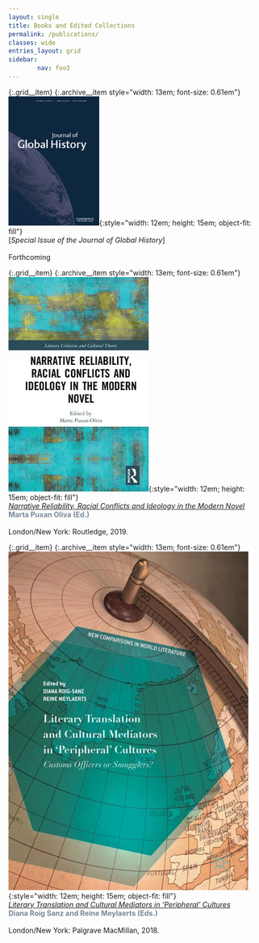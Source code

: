 ```yaml
---
layout: single
title: Books and Edited Collections
permalink: /publications/
classes: wide
entries_layout: grid
sidebar:
        nav: foo3
---
```




{:.grid__item}
{:.archive__item style="width: 13em; font-size: 0.61em"}  
![Journal of Global History](/assets/images/JoGH.jpg){:style="width: 12em; height: 15em; object-fit: fill"}  
[*Special Issue of the Journal of Global History*]  
<br>Forthcoming

{:.grid__item}
{:.archive__item style="width: 13em; font-size: 0.61em"}  
![Narrative Reliability, Racial Conflicts and Ideology in the Modern Novel](/assets/images/narrative-reliability.jpg){:style="width: 12em; height: 15em; object-fit: fill"}  
[*Narrative Reliability, Racial Conflicts and Ideology in the Modern Novel*](https://www.routledge.com/Narrative-Reliability-Racial-Conflicts-and-Ideology-in-the-Modern-Novel/Puxan-Oliva/p/book/9780367140878)  
<span style="color:lightslategray">**Marta Puxan Oliva (Ed.)**</span>  
<br>London/New York: Routledge, 2019.

{:.grid__item}
{:.archive__item style="width: 13em; font-size: 0.61em"}  
![Literary Translation and Cultural Mediators in ‘Peripheral’ Cultures](/assets/images/literary-translation.jpg){:style="width: 12em; height: 15em; object-fit: fill"}  
 [*Literary Translation and Cultural Mediators in ‘Peripheral’ Cultures*](https://www.palgrave.com/gp/book/9783319781136)  
 <span style="color:lightslategray">**Diana Roig Sanz and Reine Meylaerts (Eds.)**</span>  
 <br>London/New York: Palgrave MacMillan, 2018.
